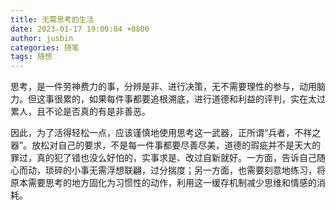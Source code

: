 ```yaml
---
title: 无需思考的生活
date: 2023-01-17 19:00:04 +0800
author: jusbin
categories: 随笔
tags: 随想
---
```

思考，是一件劳神费力的事，分辨是非、进行决策，无不需要理性的参与，动用脑力。但这事很累的，如果每件事都要追根溯底，进行道德和利益的评判，实在太过累人，且不论是否真的有是非善恶。

因此，为了活得轻松一点，应该谨慎地使用思考这一武器，正所谓“兵者，不祥之器”。放松对自己的要求，不是每一件事都要尽善尽美，道德的瑕疵并不是天大的罪过，真的犯了错也没么好怕的，实事求是、改过自新就好。一方面，告诉自己随心而动，琐碎的小事无需浮想联翩，过分揣度；另一方面，也需要刻意地练习，将原本需要思考的地方固化为习惯性的动作，利用这一缓存机制减少思维和情感的消耗。

